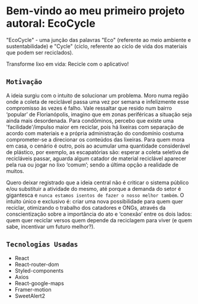 # Bem-vindo ao meu primeiro projeto autoral: EcoCycle 

"EcoCycle" - uma junção das palavras "Eco" (referente ao meio ambiente e sustentabilidade) e "Cycle" (ciclo, referente ao ciclo de vida dos materiais que podem ser reciclados). 

Transforme lixo em vida: Recicle com o aplicativo!

## `Motivação`

A ideia surgiu com o intuito de solucionar um problema. Moro numa região onde a coleta de reciclável passa uma vez por semana e infelizmente esse compromisso às vezes é falho. Vale ressaltar que resido num bairro ‘popular’ de Florianópolis, imagino que em zonas periféricas a situação seja ainda mais desordenada. Para condôminos, percebo que existe uma 'facilidade'/impulso maior em reciclar, pois há lixeiras com separação de acordo com materiais e a própria administração do condomínio costuma comprometer-se a direcionar os conteúdos das lixeiras. Para quem mora em casa, o cenário é outro, pois ao acumular uma quantidade considerável de plástico, por exemplo, as escapatórias são: esperar a coleta seletiva de recicláveis passar, aguarda algum catador de material reciclável aparecer pela rua ou jogar no lixo ‘comum’; sendo a última opção a realidade de muitos.

Quero deixar registrado que a ideia central não é criticar o sistema público e/ou substituir a atividade do mesmo, até porque a demanda do setor é gigantesca e `nunca estamos isentos de fazer o nosso melhor também`. O intuito único e exclusivo é: criar uma nova possibilidade para quem quer reciclar, otimizando o trabalho dos catadores e ONGs, através da conscientização sobre a importância do ato e ‘conexão’ entre os dois lados: quem quer reciclar versos quem depende da reciclagem para viver (e quem sabe, incentivar um futuro melhor?).  


## `Tecnologias Usadas`

- React
- React-router-dom
- Styled-components
- Axios
- React-google-maps
- Framer-motion
- SweetAlert2